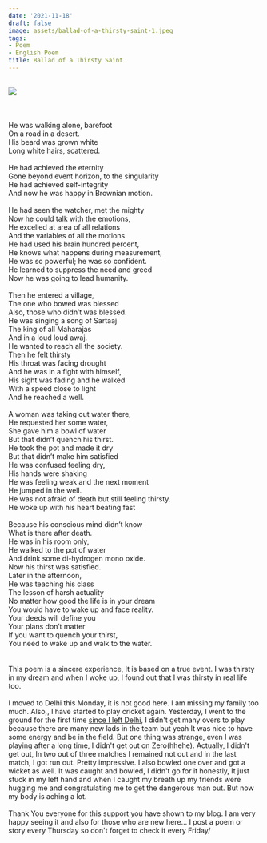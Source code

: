 ```yaml
---
date: '2021-11-18'
draft: false
image: assets/ballad-of-a-thirsty-saint-1.jpeg
tags:
- Poem
- English Poem
title: Ballad of a Thirsty Saint
---
```

\
[![](https://blogger.googleusercontent.com/img/a/AVvXsEgfVZzSOFB88CqthjqbFW9v7K0u8SBpISn9GrMMbuWPXaQHIfz2SthKWe1OlBhWbCqNKXKrPoWz99_PvWZjwUsBviz1Of20PP4j_7P_jOHZh7KrU547O8xy6rBDBINm6k0_-Vk78oY0h5_i238woxnn3HX4B6bDALltBhp15ulatG302pcpivX2zB46aQ=w577-h325)](https://blogger.googleusercontent.com/img/a/AVvXsEgfVZzSOFB88CqthjqbFW9v7K0u8SBpISn9GrMMbuWPXaQHIfz2SthKWe1OlBhWbCqNKXKrPoWz99_PvWZjwUsBviz1Of20PP4j_7P_jOHZh7KrU547O8xy6rBDBINm6k0_-Vk78oY0h5_i238woxnn3HX4B6bDALltBhp15ulatG302pcpivX2zB46aQ=s1280)\
  \
  \
  \
He was walking alone, barefoot\
On a road in a desert.\
His beard was grown white\
Long white hairs, scattered.\
  \
He had achieved the eternity\
Gone beyond event horizon, to the singularity\
He had achieved self-integrity\
And now he was happy in Brownian motion.\
  \
He had seen the watcher, met the mighty\
Now he could talk with the emotions,\
He excelled at area of all relations\
And the variables of all the motions.\
He had used his brain hundred percent,\
He knows what happens during measurement,\
He was so powerful; he was so confident.\
He learned to suppress the need and greed\
Now he was going to lead humanity.\
  \
Then he entered a village,\
The one who bowed was blessed\
Also, those who didn’t was blessed.\
He was singing a song of Sartaaj\
The king of all Maharajas\
And in a loud loud awaj.\
He wanted to reach all the society.\
Then he felt thirsty\
His throat was facing drought\
And he was in a fight with himself,\
His sight was fading and he walked\
With a speed close to light\
And he reached a well.\
  \
A woman was taking out water there,\
He requested her some water,\
She gave him a bowl of water\
But that didn’t quench his thirst.\
He took the pot and made it dry\
But that didn’t make him satisfied\
He was confused feeling dry,\
His hands were shaking\
He was feeling weak and the next moment\
He jumped in the well.\
He was not afraid of death but still feeling thirsty.\
He woke up with his heart beating fast\
  \
Because his conscious mind didn’t know\
What is there after death.\
He was in his room only,\
He walked to the pot of water\
And drink some di-hydrogen mono oxide.\
Now his thirst was satisfied.\
Later in the afternoon,\
He was teaching his class\
The lesson of harsh actuality\
No matter how good the life is in your dream\
You would have to wake up and face reality.\
Your deeds will define you\
Your plans don’t matter\
If you want to quench your thirst,\
You need to wake up and walk to the water.\
  \
  \
This poem is a sincere experience, It is based on a true event. I was thirsty in my dream and when I woke up, I found out that I was thirsty in real life too. \
  \
I moved to Delhi this Monday, it is not good here. I am missing my family too much. Also,, I have started to play cricket again. Yesterday, I went to the ground for the first time [since I left Delhi](https://www.iashyam.in/2021/03/way-after-year-midsem-returns.html), I didn't get many overs to play because there are many new lads in the team but yeah It was nice to have some energy and be in the field. But one thing was strange, even I was playing after a long time, I didn't get out on Zero(hhehe). Actually, I didn't get out, In two out of three matches I remained not out and in the last match, I got run out. Pretty impressive. I also bowled one over and got a wicket as well. It was caught and bowled, I didn't go for it honestly, It just stuck in my left hand and when I caught my breath up my friends were hugging me and congratulating me to get the dangerous man out. But now my body is aching a lot. \
  \
Thank You everyone for this support you have shown to my blog. I am very happy seeing it and also for those who are new here... I post a poem or story every Thursday so don't forget to check it every Friday/
